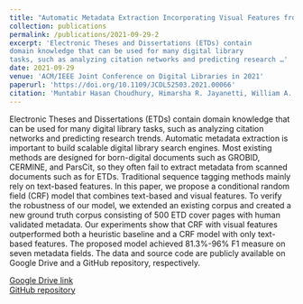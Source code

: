 ```yaml
---
title: "Automatic Metadata Extraction Incorporating Visual Features from Scanned Electronic Theses and Dissertations"
collection: publications
permalink: /publications/2021-09-29-2
excerpt: 'Electronic Theses and Dissertations (ETDs) contain
domain knowledge that can be used for many digital library
tasks, such as analyzing citation networks and predicting research …'
date: 2021-09-29
venue: 'ACM/IEEE Joint Conference on Digital Libraries in 2021'
paperurl: 'https://doi.org/10.1109/JCDL52503.2021.00066'
citation: 'Muntabir Hasan Choudhury, Himarsha R. Jayanetti, William A. Ingram, Jian Wu, Edward A. Fox. Automatic Metadata Extraction Incorporating Visual Features from Scanned Electronic Theses and Dissertations. In <em>Proceedings of the ACM/IEEE Joint Conference on Digital Libraries in 2021</em>.'
---
```

Electronic Theses and Dissertations (ETDs) contain
domain knowledge that can be used for many digital library
tasks, such as analyzing citation networks and predicting research
trends. Automatic metadata extraction is important to build
scalable digital library search engines. Most existing methods
are designed for born-digital documents such as GROBID,
CERMINE, and ParsCit, so they often fail to extract metadata
from scanned documents such as for ETDs. Traditional sequence
tagging methods mainly rely on text-based features. In this
paper, we propose a conditional random field (CRF) model that
combines text-based and visual features. To verify the robustness
of our model, we extended an existing corpus and created a new
ground truth corpus consisting of 500 ETD cover pages with
human validated metadata. Our experiments show that CRF
with visual features outperformed both a heuristic baseline and
a CRF model with only text-based features. The proposed model
achieved 81.3%-96% F1 measure on seven metadata fields. The
data and source code are publicly available on Google Drive
and a GitHub repository, respectively.  
  
[Google Drive link](https://tinyurl.com/y8kxzwrp)  
[GitHub repository](https://github.com/lamps-lab/ETDMiner/tree/master/etd)
